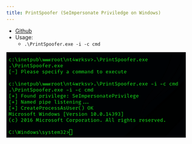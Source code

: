 ```yaml
---
title: PrintSpoofer (SeImpersonate Priviledge on Windows)
---
```


- [Github](https://github.com/dievus/printspoofer/blob/master/PrintSpoofer.exe)
- Usage:
  - `.\PrintSpoofer.exe -i -c cmd`

![](./img/Pasted%20image%2020240216135658.png)
